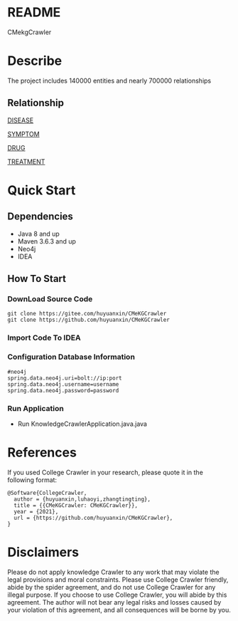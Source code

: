# README

CMekgCrawler

# Describe

The project includes 140000 entities and nearly 700000 relationships

## Relationship

[DISEASE](./doc/疾病.md)

[SYMPTOM](./doc/症状.md)

[DRUG](./doc/药物.md)

[TREATMENT](./doc/诊疗.md)

# Quick Start

## Dependencies

* Java 8 and up
* Maven 3.6.3 and up
* Neo4j
* IDEA

## How To Start

### DownLoad Source Code

```shell
git clone https://gitee.com/huyuanxin/CMeKGCrawler
git clone https://github.com/huyuanxin/CMeKGCrawler
```

### Import Code To IDEA

### Configuration Database Information

```properties
#neo4j
spring.data.neo4j.uri=bolt://ip:port
spring.data.neo4j.username=username
spring.data.neo4j.password=password
```

### Run Application

* Run KnowledgeCrawlerApplication.java.java

# References

If you used College Crawler in your research, please quote it in the following format:

```
@Software{CollegeCrawler,
  author = {huyuanxin,luhaoyi,zhangtingting},
  title = {{CMeKGCrawler: CMeKGCrawler}},
  year = {2021},
  url = {https://github.com/huyuanxin/CMeKGCrawler},
}
```

# Disclaimers

Please do not apply knowledge Crawler to any work that may violate the legal provisions and moral constraints. Please use
College Crawler friendly, abide by the spider agreement, and do not use College Crawler for any illegal purpose. If you
choose to use College Crawler, you will abide by this agreement. The author will not bear any legal risks and losses
caused by your violation of this agreement, and all consequences will be borne by you.

